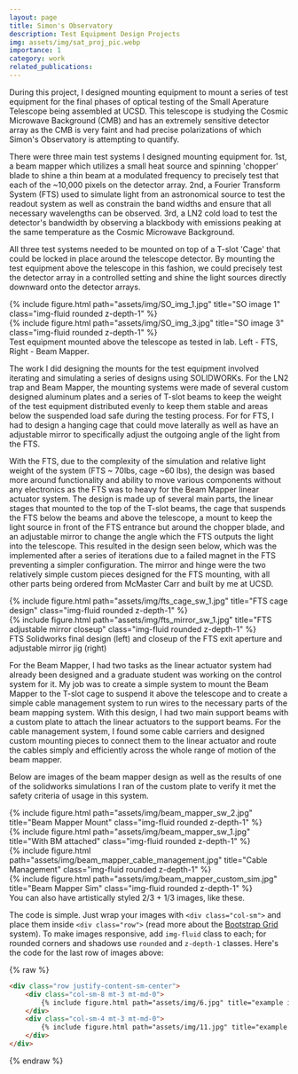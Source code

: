 ```yaml
---
layout: page
title: Simon's Observatory
description: Test Equipment Design Projects
img: assets/img/sat_proj_pic.webp
importance: 1
category: work
related_publications:
---
```


During this project, I designed mounting equipment to mount a series of test equipment for the final phases of optical testing of the Small Aperature Telescope being assembled at UCSD. This telescope is studying the Cosmic Microwave Background (CMB) and has an extremely sensitive detector array as the CMB is very faint and had precise polarizations of which Simon's Observatory is attempting to quantify.

There were three main test systems I designed mounting equipment for.
1st, a beam mapper which utilizes a small heat source and spinning 'chopper' blade to shine a thin beam at a modulated frequency to precisely test that each of the ~10,000 pixels on the detector array.
2nd, a Fourier Transform System (FTS) used to simulate light from an astronomical source to test the readout system as well as constrain the band widths and ensure that all necessary wavelengths can be observed.
3rd, a LN2 cold load to test the detector's bandwidth by observing a blackbody with emissions peaking at the same temperature as the Cosmic Microwave Background.

All three test systems needed to be mounted on top of a T-slot 'Cage' that could be locked in place around the telescope detector. By mounting the test equipment above the telescope in this fashion, we could precisely test the detector array in a controlled setting and shine the light sources directly downward onto the detector arrays.

<div class="row">
    <div class="col-sm mt-3 mt-md-0">
        {% include figure.html path="assets/img/SO_img_1.jpg" title="SO image 1" class="img-fluid rounded z-depth-1" %}
    </div>
    <div class="col-sm mt-3 mt-md-0">
        {% include figure.html path="assets/img/SO_img_3.jpg" title="SO image 3" class="img-fluid rounded z-depth-1" %}
    </div>
</div>
<div class="caption">
    Test equipment mounted above the telescope as tested in lab. Left - FTS, Right - Beam Mapper.
</div>

The work I did designing the mounts for the test equipment involved iterating and simulating a series of designs using SOLIDWORKs. For the LN2 trap and Beam Mapper, the mounting systems were made of several custom designed aluminum plates and a series of T-slot beams to keep the weight of the test equipment distributed evenly to keep them stable and areas below the suspended load safe during the testing process.
For for FTS, I had to design a hanging cage that could move laterally as well as have an adjustable mirror to specifically adjust the outgoing angle of the light from the FTS.

With the FTS, due to the complexity of the simulation and relative light weight of the system (FTS  ~ 70lbs, cage ~60 lbs), the design was based more around functionality and ability to move various components without any electronics as the FTS was to heavy for the Beam Mapper linear actuator system.
The design is made up of several main parts, the linear stages that mounted to the top of the T-slot beams, the cage that suspends the FTS below the beams and above the telescope, a mount to keep the light source in front of the FTS entrance but around the chopper blade, and an adjustable mirror to change the angle which the FTS outputs the light into the telescope.
This resulted in the design seen below, which was the implemented after a series of iterations due to a failed magnet in the FTS preventing a simpler configuration.
The mirror and hinge were the two relatively simple custom pieces designed for the FTS mounting, with all other parts being ordered from McMaster Carr and built by me at UCSD.

<div class="row">
    <div class="col-sm mt-3 mt-md-0">
        {% include figure.html path="assets/img/fts_cage_sw_1.jpg" title="FTS cage design" class="img-fluid rounded z-depth-1" %}
    </div>
    <div class="col-sm mt-3 mt-md-0">
            {% include figure.html path="assets/img/fts_mirror_sw_1.jpg" title="FTS adjustable mirror closeup" class="img-fluid rounded z-depth-1" %}
    </div>
</div>
<div class="caption">
    FTS Solidworks final design (left) and closeup of the FTS exit aperture and adjustable mirror jig (right)
</div>

For the Beam Mapper, I had two tasks as the linear actuator system had already been designed and a graduate student was working on the control system for it. My job was to create a simple system to mount the Beam Mapper to the T-slot cage to suspend it above the telescope and to create a simple cable management system to run wires to the necessary parts of the beam mapping system.
With this design, I had two main support beams with a custom plate to attach the linear actuators to the support beams. For the cable management system, I found some cable carriers and designed custom mounting pieces to connect them to the linear actuator and route the cables simply and efficiently across the whole range of motion of the beam mapper.

Below are images of the beam mapper design as well as the results of one of the solidworks simulations I ran of the custom plate to verify it met the safety criteria of usage in this system.

<div class="row justify-content-sm-center">
    <div class="col-sm mt-3 mt-md-0">
        {% include figure.html path="assets/img/beam_mapper_sw_2.jpg" title="Beam Mapper Mount" class="img-fluid rounded z-depth-1" %}
    </div>
    <div class="col-sm mt-3 mt-md-0">
        {% include figure.html path="assets/img/beam_mapper_sw_1.jpg" title="With BM attached" class="img-fluid rounded z-depth-1" %}
    </div>
    <div class="col-sm mt-3 mt-md-0">
        {% include figure.html path="assets/img/beam_mapper_cable_management.jpg" title="Cable Management" class="img-fluid rounded z-depth-1" %}
    </div>
    <div class="col-sm mt-3 mt-md-0">
        {% include figure.html path="assets/img/beam_mapper_custom_sim.jpg" title="Beam Mapper Sim" class="img-fluid rounded z-depth-1" %}
    </div>
</div>
<div class="caption">
    You can also have artistically styled 2/3 + 1/3 images, like these.
</div>


The code is simple.
Just wrap your images with `<div class="col-sm">` and place them inside `<div class="row">` (read more about the <a href="https://getbootstrap.com/docs/4.4/layout/grid/">Bootstrap Grid</a> system).
To make images responsive, add `img-fluid` class to each; for rounded corners and shadows use `rounded` and `z-depth-1` classes.
Here's the code for the last row of images above:

{% raw %}
```html
<div class="row justify-content-sm-center">
    <div class="col-sm-8 mt-3 mt-md-0">
        {% include figure.html path="assets/img/6.jpg" title="example image" class="img-fluid rounded z-depth-1" %}
    </div>
    <div class="col-sm-4 mt-3 mt-md-0">
        {% include figure.html path="assets/img/11.jpg" title="example image" class="img-fluid rounded z-depth-1" %}
    </div>
</div>
```
{% endraw %}
